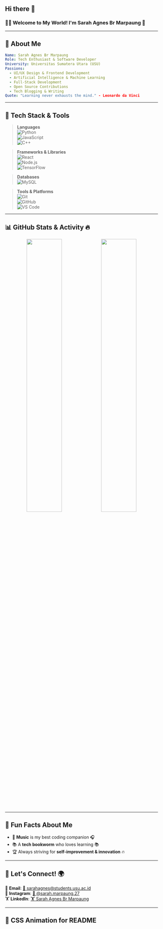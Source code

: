 ## Hi there 👋

### 🎨✨ Welcome to **My World!** I'm **Sarah Agnes Br Marpaung** 🚀  

---

## 🌟 About Me  

```yaml
Name: Sarah Agnes Br Marpaung
Role: Tech Enthusiast & Software Developer
University: Universitas Sumatera Utara (USU)
Passions:
  - UI/UX Design & Frontend Development
  - Artificial Intelligence & Machine Learning
  - Full-Stack Development
  - Open Source Contributions
  - Tech Blogging & Writing
Quote: "Learning never exhausts the mind." - Leonardo da Vinci
```

---

## 🚀 Tech Stack & Tools  

> **Languages**  
![Python](https://img.shields.io/badge/-Python-00C9A7?style=flat&logo=python&logoColor=white)  
![JavaScript](https://img.shields.io/badge/-JavaScript-F7DF1E?style=flat&logo=javascript&logoColor=black)  
![C++](https://img.shields.io/badge/-C++-00599C?style=flat&logo=c%2B%2B&logoColor=white)  

> **Frameworks & Libraries**  
![React](https://img.shields.io/badge/-React-00C9A7?style=flat&logo=react&logoColor=black)  
![Node.js](https://img.shields.io/badge/-Node.js-339933?style=flat&logo=node.js&logoColor=white)  
![TensorFlow](https://img.shields.io/badge/-TensorFlow-FF6F00?style=flat&logo=tensorflow&logoColor=white)  

> **Databases**  
![MySQL](https://img.shields.io/badge/-MySQL-4479A1?style=flat&logo=mysql&logoColor=white)  

> **Tools & Platforms**  
![Git](https://img.shields.io/badge/-Git-FF6F61?style=flat&logo=git&logoColor=white)  
![GitHub](https://img.shields.io/badge/-GitHub-181717?style=flat&logo=github&logoColor=white)  
![VS Code](https://img.shields.io/badge/-VS%20Code-00C9A7?style=flat&logo=visual-studio-code&logoColor=white)  

---

## 📊 GitHub Stats & Activity 🔥  

<div align="center">
  <img src="https://github-readme-streak-stats.herokuapp.com?user=SarahAMarpaung&theme=tokyonight&hide_border=true&background=0D1117" width="48%" />
  <img src="https://github-readme-stats.vercel.app/api/top-langs/?username=SarahAMarpaung&layout=compact&theme=tokyonight&hide_border=true" width="48%" />
</div>

---

## 🎉 Fun Facts About Me  

- 🎵 **Music** is my best coding companion 🎧  
- 📚 A **tech bookworm** who loves learning 📚  
- 🏆 Always striving for **self-improvement & innovation** 🔥  

---

## 📨 Let's Connect! 🌍  

📩 **Email**: [📧 sarahagnes@students.usu.ac.id](mailto:sarahagnes@students.usu.ac.id)  
📸 **Instagram**: [🌟 @sarah.marpaung.27](https://www.instagram.com/sarah.marpaung.27/)  
🏋️ **LinkedIn**: [🏋️ Sarah Agnes Br Marpaung](https://www.linkedin.com/in/sarah-agnes-br-marpaung-863414327/)  

---

## 🎨 CSS Animation for README 
